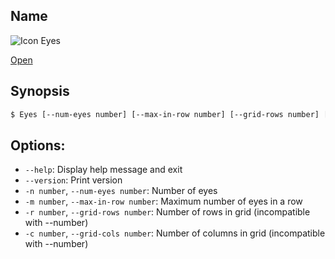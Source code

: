 ## Name

![Icon](/res/icons/16x16/app-eyes.png) Eyes

[Open](file:///bin/Eyes)

## Synopsis

```sh
$ Eyes [--num-eyes number] [--max-in-row number] [--grid-rows number] [--grid-cols number]
```

## Options:

* `--help`: Display help message and exit
* `--version`: Print version
* `-n number`, `--num-eyes number`: Number of eyes
* `-m number`, `--max-in-row number`: Maximum number of eyes in a row
* `-r number`, `--grid-rows number`: Number of rows in grid (incompatible with --number)
* `-c number`, `--grid-cols number`: Number of columns in grid (incompatible with --number)
